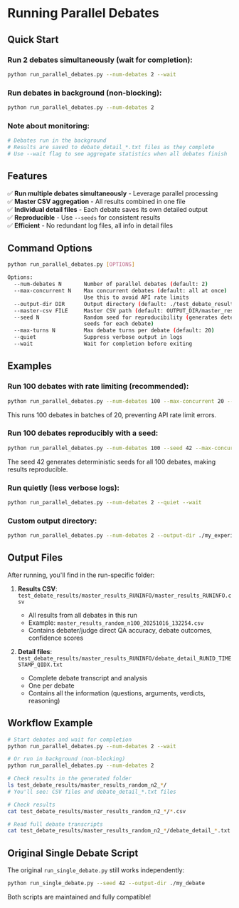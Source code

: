 # Running Parallel Debates

## Quick Start

### Run 2 debates simultaneously (wait for completion):
```bash
python run_parallel_debates.py --num-debates 2 --wait
```

### Run debates in background (non-blocking):
```bash
python run_parallel_debates.py --num-debates 2
```

### Note about monitoring:
```bash
# Debates run in the background
# Results are saved to debate_detail_*.txt files as they complete
# Use --wait flag to see aggregate statistics when all debates finish
```

## Features

✅ **Run multiple debates simultaneously** - Leverage parallel processing  
✅ **Master CSV aggregation** - All results combined in one file  
✅ **Individual detail files** - Each debate saves its own detailed output  
✅ **Reproducible** - Use `--seeds` for consistent results  
✅ **Efficient** - No redundant log files, all info in detail files  

## Command Options

```bash
python run_parallel_debates.py [OPTIONS]

Options:
  --num-debates N       Number of parallel debates (default: 2)
  --max-concurrent N    Max concurrent debates (default: all at once)
                        Use this to avoid API rate limits
  --output-dir DIR      Output directory (default: ./test_debate_results)
  --master-csv FILE     Master CSV path (default: OUTPUT_DIR/master_results_summary.csv)
  --seed N              Random seed for reproducibility (generates deterministic
                        seeds for each debate)
  --max-turns N         Max debate turns per debate (default: 20)
  --quiet               Suppress verbose output in logs
  --wait                Wait for completion before exiting
```

## Examples

### Run 100 debates with rate limiting (recommended):
```bash
python run_parallel_debates.py --num-debates 100 --max-concurrent 20 --wait
```
This runs 100 debates in batches of 20, preventing API rate limit errors.

### Run 100 debates reproducibly with a seed:
```bash
python run_parallel_debates.py --num-debates 100 --seed 42 --max-concurrent 20 --wait
```
The seed 42 generates deterministic seeds for all 100 debates, making results reproducible.

### Run quietly (less verbose logs):
```bash
python run_parallel_debates.py --num-debates 2 --quiet --wait
```

### Custom output directory:
```bash
python run_parallel_debates.py --num-debates 2 --output-dir ./my_experiments --wait
```

## Output Files

After running, you'll find in the run-specific folder:

1. **Results CSV**: `test_debate_results/master_results_RUNINFO/master_results_RUNINFO.csv`
   - All results from all debates in this run
   - Example: `master_results_random_n100_20251016_132254.csv`
   - Contains debater/judge direct QA accuracy, debate outcomes, confidence scores

2. **Detail files**: `test_debate_results/master_results_RUNINFO/debate_detail_RUNID_TIMESTAMP_QIDX.txt`
   - Complete debate transcript and analysis
   - One per debate
   - Contains all the information (questions, arguments, verdicts, reasoning)

## Workflow Example

```bash
# Start debates and wait for completion
python run_parallel_debates.py --num-debates 2 --wait

# Or run in background (non-blocking)
python run_parallel_debates.py --num-debates 2

# Check results in the generated folder
ls test_debate_results/master_results_random_n2_*/
# You'll see: CSV files and debate_detail_*.txt files

# Check results
cat test_debate_results/master_results_random_n2_*/*.csv

# Read full debate transcripts
cat test_debate_results/master_results_random_n2_*/debate_detail_*.txt
```

## Original Single Debate Script

The original `run_single_debate.py` still works independently:

```bash
python run_single_debate.py --seed 42 --output-dir ./my_debate
```

Both scripts are maintained and fully compatible!

